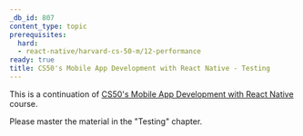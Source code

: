 ```yaml
---
_db_id: 807
content_type: topic
prerequisites:
  hard:
  - react-native/harvard-cs-50-m/12-performance
ready: true
title: CS50's Mobile App Development with React Native - Testing
---
```


This is a continuation of [CS50's Mobile App Development with React Native](https://learning.edx.org/course/course-v1:HarvardX+CS50M+Mobile/home) course.

Please master the material in the "Testing" chapter.